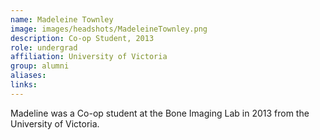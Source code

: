 ```yaml
---
name: Madeleine Townley
image: images/headshots/MadeleineTownley.png
description: Co-op Student, 2013
role: undergrad
affiliation: University of Victoria
group: alumni
aliases: 
links:
---
```


Madeline was a Co-op student at the Bone Imaging Lab in 2013 from the University of Victoria.
